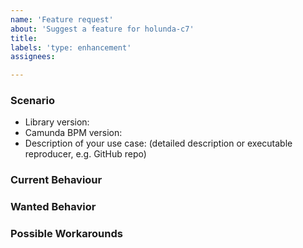 ```yaml
---
name: 'Feature request'
about: 'Suggest a feature for holunda-c7'
title:
labels: 'type: enhancement'
assignees: 

---
```


### Scenario

* Library version:
* Camunda BPM version:
* Description of your use case: (detailed description or executable reproducer, e.g. GitHub repo)

### Current Behaviour

### Wanted Behavior

### Possible Workarounds
